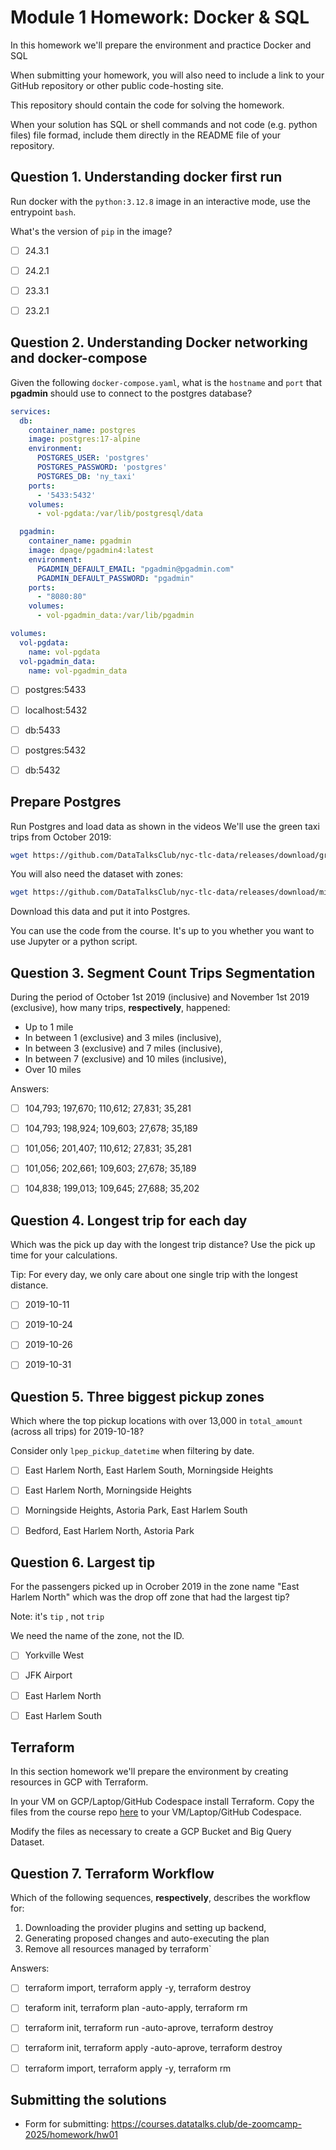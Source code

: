 # Module 1 Homework: Docker & SQL

In this homework we'll prepare the environment and practice
Docker and SQL

When submitting your homework, you will also need to include
a link to your GitHub repository or other public code-hosting
site.

This repository should contain the code for solving the homework. 

When your solution has SQL or shell commands and not code
(e.g. python files) file formad, include them directly in
the README file of your repository.


## Question 1. Understanding docker first run 

Run docker with the `python:3.12.8` image in an interactive mode, use the entrypoint `bash`.

What's the version of `pip` in the image?

- [ ] 24.3.1
- [ ] 24.2.1
- [ ] 23.3.1
- [ ] 23.2.1


## Question 2. Understanding Docker networking and docker-compose

Given the following `docker-compose.yaml`, what is the `hostname` and `port` that **pgadmin** should use to connect to the postgres database?

```yaml
services:
  db:
    container_name: postgres
    image: postgres:17-alpine
    environment:
      POSTGRES_USER: 'postgres'
      POSTGRES_PASSWORD: 'postgres'
      POSTGRES_DB: 'ny_taxi'
    ports:
      - '5433:5432'
    volumes:
      - vol-pgdata:/var/lib/postgresql/data

  pgadmin:
    container_name: pgadmin
    image: dpage/pgadmin4:latest
    environment:
      PGADMIN_DEFAULT_EMAIL: "pgadmin@pgadmin.com"
      PGADMIN_DEFAULT_PASSWORD: "pgadmin"
    ports:
      - "8080:80"
    volumes:
      - vol-pgadmin_data:/var/lib/pgadmin  

volumes:
  vol-pgdata:
    name: vol-pgdata
  vol-pgadmin_data:
    name: vol-pgadmin_data
```

- [ ] postgres:5433
- [ ] localhost:5432
- [ ] db:5433
- [ ] postgres:5432
- [ ] db:5432


##  Prepare Postgres

Run Postgres and load data as shown in the videos
We'll use the green taxi trips from October 2019:

```bash
wget https://github.com/DataTalksClub/nyc-tlc-data/releases/download/green/green_tripdata_2019-10.csv.gz
```

You will also need the dataset with zones:

```bash
wget https://github.com/DataTalksClub/nyc-tlc-data/releases/download/misc/taxi_zone_lookup.csv
```

Download this data and put it into Postgres.

You can use the code from the course. It's up to you whether
you want to use Jupyter or a python script.

## Question 3. Segment Count Trips Segmentation

During the period of October 1st 2019 (inclusive) and November 1st 2019 (exclusive), how many trips, **respectively**, happened:
- Up to 1 mile
- In between 1 (exclusive) and 3 miles (inclusive),
- In between 3 (exclusive) and 7 miles (inclusive),
- In between 7 (exclusive) and 10 miles (inclusive),
- Over 10 miles 

Answers:

- [ ] 104,793;  197,670;  110,612;  27,831;  35,281
- [ ] 104,793;  198,924;  109,603;  27,678;  35,189
- [ ] 101,056;  201,407;  110,612;  27,831;  35,281
- [ ] 101,056;  202,661;  109,603;  27,678;  35,189
- [ ] 104,838;  199,013;  109,645;  27,688;  35,202


## Question 4. Longest trip for each day

Which was the pick up day with the longest trip distance?
Use the pick up time for your calculations.

Tip: For every day, we only care about one single trip with the longest distance. 

- [ ] 2019-10-11
- [ ] 2019-10-24
- [ ] 2019-10-26
- [ ] 2019-10-31


## Question 5. Three biggest pickup zones

Which where the top pickup locations with over 13,000 in
`total_amount` (across all trips) for 2019-10-18?

Consider only `lpep_pickup_datetime` when filtering by date.
 
- [ ] East Harlem North, East Harlem South, Morningside Heights
- [ ] East Harlem North, Morningside Heights
- [ ] Morningside Heights, Astoria Park, East Harlem South
- [ ] Bedford, East Harlem North, Astoria Park


## Question 6. Largest tip

For the passengers picked up in Ocrober 2019 in the zone
name "East Harlem North" which was the drop off zone that had
the largest tip?

Note: it's `tip` , not `trip`

We need the name of the zone, not the ID.

- [ ] Yorkville West
- [ ] JFK Airport
- [ ] East Harlem North
- [ ] East Harlem South


## Terraform

In this section homework we'll prepare the environment by creating resources in GCP with Terraform.

In your VM on GCP/Laptop/GitHub Codespace install Terraform. 
Copy the files from the course repo
[here](../../../01-docker-terraform/1_terraform_gcp/terraform) to your VM/Laptop/GitHub Codespace.

Modify the files as necessary to create a GCP Bucket and Big Query Dataset.


## Question 7. Terraform Workflow

Which of the following sequences, **respectively**, describes the workflow for: 
1. Downloading the provider plugins and setting up backend,
2. Generating proposed changes and auto-executing the plan
3. Remove all resources managed by terraform`

Answers:
- [ ] terraform import, terraform apply -y, terraform destroy
- [ ] teraform init, terraform plan -auto-apply, terraform rm
- [ ] terraform init, terraform run -auto-aprove, terraform destroy
- [ ] terraform init, terraform apply -auto-aprove, terraform destroy
- [ ] terraform import, terraform apply -y, terraform rm


## Submitting the solutions

* Form for submitting: https://courses.datatalks.club/de-zoomcamp-2025/homework/hw01

